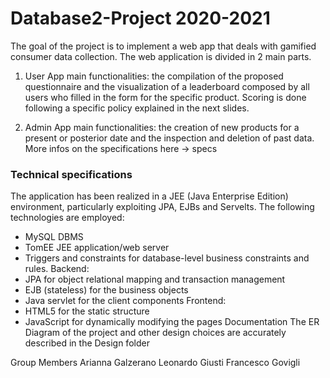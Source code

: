 # Database2-Project 2020-2021

The goal of the project is to implement a web app that deals with gamified consumer data collection.
The web application is divided in 2 main parts.

1) User App main functionalities: the compilation of the proposed questionnaire and the visualization of a leaderboard composed by all users who filled in the form for the specific product. Scoring is done following a specific policy explained in the next slides.

2) Admin App main functionalities: the creation of new products for a present or posterior date and the inspection and deletion of past data.
More infos on the specifications here -> specs

### Technical specifications
The application has been realized in a JEE (Java Enterprise Edition) environment, particularly exploiting JPA, EJBs and Servelts. The following technologies are employed:

- MySQL DBMS
- TomEE JEE application/web server
- Triggers and constraints for database-level business constraints and rules.
Backend:
- JPA for object relational mapping and transaction management
- EJB (stateless) for the business objects
- Java servlet for the client components
Frontend:
- HTML5 for the static structure
- JavaScript for dynamically modifying the pages
Documentation
The ER Diagram of the project and other design choices are accurately described in the Design folder

Group Members
Arianna Galzerano
Leonardo Giusti
Francesco Govigli
